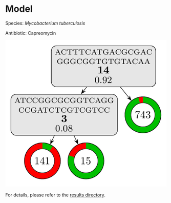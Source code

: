 
# Model

Species: *Mycobacterium tuberculosis*

Antibiotic: Capreomycin

<a href="./model.pdf"><img src="./model.png" /></a>

For details, please refer to the [results directory](../../../../../results/cart_b/mycobacterium%20tuberculosis/capreomycin/repeat_1/).

